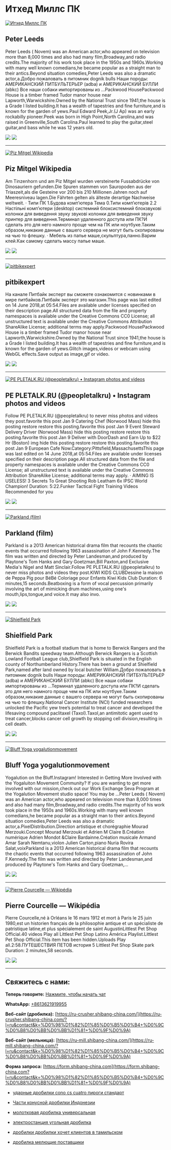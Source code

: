 # Итхед Миллс ПК

<a href="https://swt.shibang-china.com/?l=ru&img&k=%D0%98%D1%82%D1%85%D0%B5%D0%B4+%D0%9C%D0%B8%D0%BB%D0%BB%D1%81+%D0%9F%D0%9A" target="_blank">![Итхед Миллс ПК](http://static.shibang-china.com/all-800x300/1117.jpg)</a>

## Peter Leeds
Peter Leeds ( Novem) was an American actor,who appeared on television more than 8,000 times and also had many film,Broadway,and radio credits.The majority of his work took place in the 1950s and 1960s.Working with many well known comedians,he became popular as a straight man to their antics.Beyond situation comedies,Peter Leeds was also a dramatic actor,a.Добро пожаловать в питомник dognik bulls Наши породы: АМЕРИКАНСКИЙ ПИТБУЛЬТЕРЬЕР (adba) и АМЕРИКАНСКИЙ БУЛЛИ (abkc) Все наши собаки импортированы из …Packwood HousePackwood House is a timber framed Tudor manor house near Lapworth,Warwickshire.Owned by the National Trust since 1941,the house is a Grade I listed building.It has a wealth of tapestries and fine furniture,and is known for the garden of yews.Paul Edward Peek,Jr.(J Ap) was an early rockabilly pioneer.Peek was born in High Point,North Carolina,and was raised in Greenville,South Carolina.Paul learned to play the guitar,steel guitar,and bass while he was 12 years old.


<a href="https://whatsapp.shibangsoft.com/WhatsApp.php" target="_blank" title="WhatsApp">![](http://static.shibang-china.com/icon/whatsapp.png)</a> <a href="https://swt.shibang-china.com/?l=ru&icon&k=%D0%98%D1%82%D1%85%D0%B5%D0%B4+%D0%9C%D0%B8%D0%BB%D0%BB%D1%81+%D0%9F%D0%9A" target="_blank">![](http://static.shibang-china.com/icon/chat-ru.png)</a>

---

<a href="https://swt.shibang-china.com/?l=ru&img&k=%D0%98%D1%82%D1%85%D0%B5%D0%B4+%D0%9C%D0%B8%D0%BB%D0%BB%D1%81+%D0%9F%D0%9A" target="_blank">![Piz Mitgel Wikipedia](http://static.shibang-china.com/all-800x300/960.jpg)</a>

## Piz Mitgel Wikipedia
Am Tinzenhorn und am Piz Mitgel wurden versteinerte Fussabdr&#252;cke von Dinosauriern gefunden.Die Spuren stammen von Sauropoden aus der Triaszeit,als die Gesteine vor 200 bis 210 Millionen Jahren noch auf Meeresniveau lagen.Die F&#228;hrten gelten als &#228;lteste derartige Nachweise weltweit.&nbsp;&#0183;&#32;Типи ПК 1.Будова комп’ютера Тема 0.Типи комп’ютерів 2.2 Настільні комп’ютери (desktop) системний блоксистемний блокзвукові колонки для виведення звуку звукові колонки для виведення звуку принтер для виведення.Терминал удаленного доступа или ПК?И сделать это для него намного проще чем на ПК или ноутбуке.Таким образом,никакие данные с вашего сервера не могут быть скопированы на чью то флешку.&nbsp;&#0183;&#32;Мебель из папье маше,скульптура,панно.Варим клей.Как самому сделать массу папье маше.


<a href="https://whatsapp.shibangsoft.com/WhatsApp.php" target="_blank" title="WhatsApp">![](http://static.shibang-china.com/icon/whatsapp.png)</a> <a href="https://swt.shibang-china.com/?l=ru&icon&k=%D0%98%D1%82%D1%85%D0%B5%D0%B4+%D0%9C%D0%B8%D0%BB%D0%BB%D1%81+%D0%9F%D0%9A" target="_blank">![](http://static.shibang-china.com/icon/chat-ru.png)</a>

---

<a href="https://swt.shibang-china.com/?l=ru&img&k=%D0%98%D1%82%D1%85%D0%B5%D0%B4+%D0%9C%D0%B8%D0%BB%D0%BB%D1%81+%D0%9F%D0%9A" target="_blank">![pitbikexpert](http://static.shibang-china.com/all-800x300/910.jpg)</a>

## pitbikexpert
На канале Питбайк эксперт вы сможете ознакомится с новинками в мире питбайков.Питбайк эксперт это магазин.This page was last edited on 14 June 2018,at 05:54.Files are available under licenses specified on their description page.All structured data from the file and property namespaces is available under the Creative Commons CC0 License; all unstructured text is available under the Creative Commons Attribution ShareAlike License; additional terms may apply.Packwood HousePackwood House is a timber framed Tudor manor house near Lapworth,Warwickshire.Owned by the National Trust since 1941,the house is a Grade I listed building.It has a wealth of tapestries and fine furniture,and is known for the garden of yews.Glitch images,videos or webcam using WebGL effects.Save output as image,gif or video.


<a href="https://whatsapp.shibangsoft.com/WhatsApp.php" target="_blank" title="WhatsApp">![](http://static.shibang-china.com/icon/whatsapp.png)</a> <a href="https://swt.shibang-china.com/?l=ru&icon&k=%D0%98%D1%82%D1%85%D0%B5%D0%B4+%D0%9C%D0%B8%D0%BB%D0%BB%D1%81+%D0%9F%D0%9A" target="_blank">![](http://static.shibang-china.com/icon/chat-ru.png)</a>

---

<a href="https://swt.shibang-china.com/?l=ru&img&k=%D0%98%D1%82%D1%85%D0%B5%D0%B4+%D0%9C%D0%B8%D0%BB%D0%BB%D1%81+%D0%9F%D0%9A" target="_blank">![PE PLETALK.RU (@peopletalkru) • Instagram photos and videos](http://static.shibang-china.com/all-800x300/446.jpg)</a>

## PE PLETALK.RU (@peopletalkru) • Instagram photos and videos
Follow PE PLETALK.RU (@peopletalkru) to never miss photos and videos they post.favorite this post Jan 9 Catering Chef (Norwood Mass) hide this posting restore restore this posting.favorite this post Jan 9 Event Steward Delivery Driver (Norwood Mass) hide this posting restore restore this posting.favorite this post Jan 9 Deliver with DoorDash and Earn Up to $22 Hr (Boston) img hide this posting restore restore this posting.favorite this post Jan 9 European Cafe Now.Category:Pittsfield,MassachusettsThis page was last edited on 14 June 2018,at 05:54.Files are available under licenses specified on their description page.All structured data from the file and property namespaces is available under the Creative Commons CC0 License; all unstructured text is available under the Creative Commons Attribution ShareAlike License; additional terms may apply.&nbsp;&#0183;&#32;AIMING IS USELESS! 3 Secrets To Great Shooting Rob Leatham 6x IPSC World Champion! Duration: 5:22.Funker Tactical Fight Training Videos Recommended for you


<a href="https://whatsapp.shibangsoft.com/WhatsApp.php" target="_blank" title="WhatsApp">![](http://static.shibang-china.com/icon/whatsapp.png)</a> <a href="https://swt.shibang-china.com/?l=ru&icon&k=%D0%98%D1%82%D1%85%D0%B5%D0%B4+%D0%9C%D0%B8%D0%BB%D0%BB%D1%81+%D0%9F%D0%9A" target="_blank">![](http://static.shibang-china.com/icon/chat-ru.png)</a>

---

<a href="https://swt.shibang-china.com/?l=ru&img&k=%D0%98%D1%82%D1%85%D0%B5%D0%B4+%D0%9C%D0%B8%D0%BB%D0%BB%D1%81+%D0%9F%D0%9A" target="_blank">![Parkland (film)](http://static.shibang-china.com/all-800x300/1264.jpg)</a>

## Parkland (film)
Parkland is a 2013 American historical drama film that recounts the chaotic events that occurred following 1963 assassination of John F.Kennedy.The film was written and directed by Peter Landesman,and produced by Playtone's Tom Hanks and Gary Goetzman,Bill Paxton,and Exclusive Media's Nigel and Matt Sinclair.Follow PE PLETALK.RU (@peopletalkru) to never miss photos and videos they post.KIWI KIDS CLUBDessine la maison de Peppa Pig pour B&#233;B&#233; Coloriage pour Enfants Kiwi Kids Club Duration: 6 minutes,15 seconds.Beatboxing is a form of vocal percussion primarily involving the art of mimicking drum machines,using one's mouth,lips,tongue,and voice.It may also invo.


<a href="https://whatsapp.shibangsoft.com/WhatsApp.php" target="_blank" title="WhatsApp">![](http://static.shibang-china.com/icon/whatsapp.png)</a> <a href="https://swt.shibang-china.com/?l=ru&icon&k=%D0%98%D1%82%D1%85%D0%B5%D0%B4+%D0%9C%D0%B8%D0%BB%D0%BB%D1%81+%D0%9F%D0%9A" target="_blank">![](http://static.shibang-china.com/icon/chat-ru.png)</a>

---

<a href="https://swt.shibang-china.com/?l=ru&img&k=%D0%98%D1%82%D1%85%D0%B5%D0%B4+%D0%9C%D0%B8%D0%BB%D0%BB%D1%81+%D0%9F%D0%9A" target="_blank">![Shielfield Park](http://static.shibang-china.com/all-800x300/272.jpg)</a>

## Shielfield Park
Shielfield Park is a football stadium that is home to Berwick Rangers and the Berwick Bandits speedway team.Although Berwick Rangers is a Scottish Lowland Football League club,Shielfield Park is situated in the English county of Northumberland History.There has been a ground at Shielfield Park,named after land owned by local butcher William.Добро пожаловать в питомник dognik bulls Наши породы: АМЕРИКАНСКИЙ ПИТБУЛЬТЕРЬЕР (adba) и АМЕРИКАНСКИЙ БУЛЛИ (abkc) Все наши собаки импортированы из …Терминал удаленного доступа или ПК?И сделать это для него намного проще чем на ПК или ноутбуке.Таким образом,никакие данные с вашего сервера не могут быть скопированы на чью то флешку.National Cancer Institute (NCI) funded researchers unlocked the Pacific yew tree’s potential to treat cancer and developed the lifesaving compound paclitaxel (Taxol).Taxol,an antimitotic agent used to treat cancer,blocks cancer cell growth by stopping cell division,resulting in cell death.


<a href="https://whatsapp.shibangsoft.com/WhatsApp.php" target="_blank" title="WhatsApp">![](http://static.shibang-china.com/icon/whatsapp.png)</a> <a href="https://swt.shibang-china.com/?l=ru&icon&k=%D0%98%D1%82%D1%85%D0%B5%D0%B4+%D0%9C%D0%B8%D0%BB%D0%BB%D1%81+%D0%9F%D0%9A" target="_blank">![](http://static.shibang-china.com/icon/chat-ru.png)</a>

---

<a href="https://swt.shibang-china.com/?l=ru&img&k=%D0%98%D1%82%D1%85%D0%B5%D0%B4+%D0%9C%D0%B8%D0%BB%D0%BB%D1%81+%D0%9F%D0%9A" target="_blank">![Bluff Yoga yogalutionmovement](http://static.shibang-china.com/all-800x300/557.jpg)</a>

## Bluff Yoga yogalutionmovement
Yogalution on the Bluff.Instagram! Interested in Getting More Involved with the Yogaluiton Movement Community? If you are wanting to get more involved with our mission,check out our Work Exchange Seva Program at the Yogalution Movement studio space! You may be …Peter Leeds ( Novem) was an American actor,who appeared on television more than 8,000 times and also had many film,Broadway,and radio credits.The majority of his work took place in the 1950s and 1960s.Working with many well known comedians,he became popular as a straight man to their antics.Beyond situation comedies,Peter Leeds was also a dramatic actor,a.PixelDistribution.Direction artistique et chor&#233;graphie Mourad Merzouki.Concept Mourad Merzouki et Adrien M Claire B.Cr&#233;ation num&#233;rique Adrien Mondot &amp;Claire Bardainne.Cr&#233;ation musicale Armand Amar Sarah Nemtanu,violon Julien Carton,piano Nuria Rovira Salat,voixParkland is a 2013 American historical drama film that recounts the chaotic events that occurred following 1963 assassination of John F.Kennedy.The film was written and directed by Peter Landesman,and produced by Playtone's Tom Hanks and Gary Goetzman,…


<a href="https://whatsapp.shibangsoft.com/WhatsApp.php" target="_blank" title="WhatsApp">![](http://static.shibang-china.com/icon/whatsapp.png)</a> <a href="https://swt.shibang-china.com/?l=ru&icon&k=%D0%98%D1%82%D1%85%D0%B5%D0%B4+%D0%9C%D0%B8%D0%BB%D0%BB%D1%81+%D0%9F%D0%9A" target="_blank">![](http://static.shibang-china.com/icon/chat-ru.png)</a>

---

<a href="https://swt.shibang-china.com/?l=ru&img&k=%D0%98%D1%82%D1%85%D0%B5%D0%B4+%D0%9C%D0%B8%D0%BB%D0%BB%D1%81+%D0%9F%D0%9A" target="_blank">![Pierre Courcelle — Wikip&#233;dia](http://static.shibang-china.com/all-800x300/415.jpg)</a>

## Pierre Courcelle — Wikip&#233;dia
Pierre Courcelle,n&#233; &#224; Orl&#233;ans le 16 mars 1912 et mort &#224; Paris le 25 juin 1980,est un historien fran&#231;ais de la philosophie antique et un sp&#233;cialiste de patristique latine,et plus sp&#233;cialement de saint AugustinLittlest Pet Shop Official.40 videos Play all Littlest Pet Shop Latino Am&#233;rica Playlist.Littlest Pet Shop Official.This item has been hidden.Uploads Play all.2:58.ПУТЕШЕСТВИЯ ПЕТОВ история 5 Littlest Pet Shop Skate park Duration: 2 minutes,58 seconds.

<a href="https://whatsapp.shibangsoft.com/WhatsApp.php" target="_blank" title="WhatsApp">![](http://static.shibang-china.com/icon/whatsapp.png)</a> <a href="https://swt.shibang-china.com/?l=ru&icon&k=%D0%98%D1%82%D1%85%D0%B5%D0%B4+%D0%9C%D0%B8%D0%BB%D0%BB%D1%81+%D0%9F%D0%9A" target="_blank">![](http://static.shibang-china.com/icon/chat-ru.png)</a>

---
## Свяжитесь с нами:

**Теперь говорите:** [Нажмите, чтобы начать чат](https://swt.shibang-china.com?l=ru&contact&k=%D0%98%D1%82%D1%85%D0%B5%D0%B4+%D0%9C%D0%B8%D0%BB%D0%BB%D1%81+%D0%9F%D0%9A)

**WhatsApp:**  [+8613621919955](https://whatsapp.shibangsoft.com/WhatsApp.php)

**Веб-сайт (дробилка):** [https://ru-crusher.shibang-china.com/](https://ru-crusher.shibang-china.com/?l=ru&contact&k=%D0%98%D1%82%D1%85%D0%B5%D0%B4+%D0%9C%D0%B8%D0%BB%D0%BB%D1%81+%D0%9F%D0%9A)

**Веб-сайт (мельница):** [https://ru-mill.shibang-china.com/](https://ru-mill.shibang-china.com/?l=ru&contact&k=%D0%98%D1%82%D1%85%D0%B5%D0%B4+%D0%9C%D0%B8%D0%BB%D0%BB%D1%81+%D0%9F%D0%9A)

**Форма запроса:** [https://form.shibang-china.com](https://form.shibang-china.com?l=ru&contact&k=%D0%98%D1%82%D1%85%D0%B5%D0%B4+%D0%9C%D0%B8%D0%BB%D0%BB%D1%81+%D0%9F%D0%9A)

* [ударные дробилки cono cs cuatro пироги стандарт](../121/%D1%83%D0%B4%D0%B0%D1%80%D0%BD%D1%8B%D0%B5%20%D0%B4%D1%80%D0%BE%D0%B1%D0%B8%D0%BB%D0%BA%D0%B8%20cono%20cs%20cuatro%20%D0%BF%D0%B8%D1%80%D0%BE%D0%B3%D0%B8%20%D1%81%D1%82%D0%B0%D0%BD%D0%B4%D0%B0%D1%80%D1%82.md)

* [Части конусной дробилки Индонезии](../125/%D0%A7%D0%B0%D1%81%D1%82%D0%B8%20%D0%BA%D0%BE%D0%BD%D1%83%D1%81%D0%BD%D0%BE%D0%B9%20%D0%B4%D1%80%D0%BE%D0%B1%D0%B8%D0%BB%D0%BA%D0%B8%20%D0%98%D0%BD%D0%B4%D0%BE%D0%BD%D0%B5%D0%B7%D0%B8%D0%B8.md)

* [молотковая дробилка универсальная](../121/%D0%BC%D0%BE%D0%BB%D0%BE%D1%82%D0%BA%D0%BE%D0%B2%D0%B0%D1%8F%20%D0%B4%D1%80%D0%BE%D0%B1%D0%B8%D0%BB%D0%BA%D0%B0%20%D1%83%D0%BD%D0%B8%D0%B2%D0%B5%D1%80%D1%81%D0%B0%D0%BB%D1%8C%D0%BD%D0%B0%D1%8F.md)

* [электростанция угольная дробилка](../124/%D1%8D%D0%BB%D0%B5%D0%BA%D1%82%D1%80%D0%BE%D1%81%D1%82%D0%B0%D0%BD%D1%86%D0%B8%D1%8F%20%D1%83%D0%B3%D0%BE%D0%BB%D1%8C%D0%BD%D0%B0%D1%8F%20%D0%B4%D1%80%D0%BE%D0%B1%D0%B8%D0%BB%D0%BA%D0%B0.md)

* [дробилки дробилки хочет клиентов в тамильском](../122/%D0%B4%D1%80%D0%BE%D0%B1%D0%B8%D0%BB%D0%BA%D0%B8%20%D0%B4%D1%80%D0%BE%D0%B1%D0%B8%D0%BB%D0%BA%D0%B8%20%D1%85%D0%BE%D1%87%D0%B5%D1%82%20%D0%BA%D0%BB%D0%B8%D0%B5%D0%BD%D1%82%D0%BE%D0%B2%20%D0%B2%20%D1%82%D0%B0%D0%BC%D0%B8%D0%BB%D1%8C%D1%81%D0%BA%D0%BE%D0%BC.md)

* [дробилка мелющие поставщики](../122/%D0%B4%D1%80%D0%BE%D0%B1%D0%B8%D0%BB%D0%BA%D0%B0%20%D0%BC%D0%B5%D0%BB%D1%8E%D1%89%D0%B8%D0%B5%20%D0%BF%D0%BE%D1%81%D1%82%D0%B0%D0%B2%D1%89%D0%B8%D0%BA%D0%B8.md)